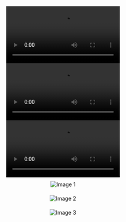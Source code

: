 <style>
  .center-container {
    display: flex;
    justify-content: center;
    align-items: center;
    flex-direction: column; /* Stack elements vertically */
    text-align: center;
  }

  video {
    max-width: 100%; /* Ensures responsiveness */
    height: auto;
  }

  img {
    max-width: 100%;
    height: auto;
    display: block;
    margin: 10px auto; /* Centers images horizontally */
  }
</style>

<div class="center-container">
  <video src="https://github.com/user-attachments/assets/96f636e1-e06d-456f-8585-ca0ca591b162" controls></video>
  <video src="https://github.com/user-attachments/assets/ba0f12cc-8e1c-47e9-8cea-70e6ae93aa1b" controls></video>
  <video src="https://github.com/user-attachments/assets/b5b90ecd-8686-4bb7-8d27-652fe73412cb" controls></video>

  <img src="https://github.com/user-attachments/assets/6c56fabc-1a2b-4f81-846f-6381da1efe0c" alt="Image 1">
  <img src="https://github.com/user-attachments/assets/64faa79e-5e98-40bc-bb90-87cd9eb70b5b" alt="Image 2">
  <img src="https://github.com/user-attachments/assets/8574cfa2-e13f-4575-9f34-0c23d8fca0b3" alt="Image 3">
</div>



